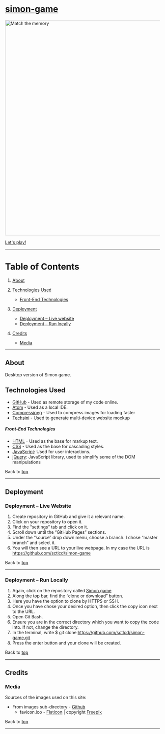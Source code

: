 # [simon-game](https://sctlcd.github.io/simon-game-in-progress/)

<img src="" alt="Match the memory" width="700">

[Let's play!](https://sctlcd.github.io/simon-game-in-progress/)


---

# Table of Contents <a name="TableOfContents"></a>

1. [About](#About)

2. [Technologies Used](#TechnologiesUsed)

	- [Front-End Technologies](#Front-end-technologies)

3. [Deployment](#Deployment)

	- [Deployment – Live website](#Deploymentlivewebsite)
	- [Deployment – Run locally](#Deploymentrunlocally)

4. [Credits](#Credits)

	- [Media](#Media)

---

## About <a name="About"></a>

Desktop version of Simon game.

## Technologies Used <a name="TechnologiesUsed"></a>

- [GitHub](https://github.com/) - Used as remote storage of my code online.
- [Atom](https://atom.io/) - Used as a local IDE.
- [Compressjpeg](https://compressjpeg.com/) - Used to compress images for loading faster
- [Techsini](https://techsini.com/multi-mockup/) - Used to generate multi-device website mockup

##### Front-End Technologies <a name="Front-end-technologies"></a>

- [HTML](https://developer.mozilla.org/en-US/docs/Web/Guide/HTML/HTML5) - Used as the base for markup text.
- [CSS](https://developer.mozilla.org/en-US/docs/Web/CSS/CSS3) - Used as the base for cascading styles.
- [JavaScript](https://www.javascript.com/): Used for user interactions.
- [jQuery](https://jquery.com/): JavaScript library, used to simplify some of the DOM manipulations

Back to [top](#TableOfContents)

 ---

## Deployment <a name="Deployment"></a>

### Deployment – Live Website <a name="Deploymentlivewebsite"></a>

 1.	Create repository in GitHub and give it a relevant name.
 2.	Click on your repository to open it.
 3.	Find the “settings” tab and click on it.
 4.	Scroll down until the “GitHub Pages” sections.
 5.	Under the “source” drop down menu, choose a branch. I chose “master branch” and select it.
 6.	You will then see a URL to your live webpage. In my case the URL is https://github.com/sctlcd/simon-game

Back to [top](#TableOfContents)

 ---

### Deployment – Run Locally <a name="Deploymentrunlocally"></a>

1.	Again, click on the repository called [Simon game](https://github.com/sctlcd/simon-game)
2.	Along the top bar, find the “clone or download” button.
3.	Here you have the option to clone by HTTPS or SSH.
4.	Once you have chose your desired option, then click the copy icon next to the URL.
5.	Open Git Bash.
6.	Ensure you are in the correct directory which you want to copy the code into. If not, change the directory.
7.	In the terminal, write
			$ git clone https://github.com/sctlcd/simon-game.git
8.	Press the enter button and your clone will be created.

Back to [top](#TableOfContents)

---

## Credits <a name="Credits"></a>

### Media <a name="Media"></a>

Sources of the images used on this site:

- From images sub-directory - [Github](https://github.com/sctlcd/simon-game/tree/master/assets/images)
	- favicon.ico - [Flaticon](https://www.flaticon.com/free-icon/game_1138727?related_id=1138883&origin=search) | copyright [Freepik](https://www.freepik.com)

Back to [top](#TableOfContents)

---
